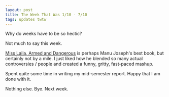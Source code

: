 ```yaml
---
layout: post
title: The Week That Was 1/10 - 7/10
tags: updates twtw
---
```


Why do weeks have to be so hectic?

Not much to say this week.

[Miss Laila, Armed and Dangerous](https://www.goodreads.com/book/show/35620555-miss-laila-armed-and-dangerous?ac=1&from_search=true) is perhaps Manu Joseph's best book, but certainly not by a mile. I just liked how he blended so many actual controversies / people and created a funny, gritty, fast-paced mashup.

Spent quite some time in writing my mid-semester report. Happy that I am done with it.

Nothing else. Bye. Next week.